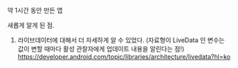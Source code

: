  약 1시간 동안 만든 앱
 
 새롭게 알게 된 점.
 1. 라이브데이터에 대해서 더 자세하게 알 수 있었다.
 (자료형이 LiveData 인 변수는 값이 변할 때마다 활성 관찰자에게 업데이트 내용을 알린다는 점!)
https://developer.android.com/topic/libraries/architecture/livedata?hl=ko
